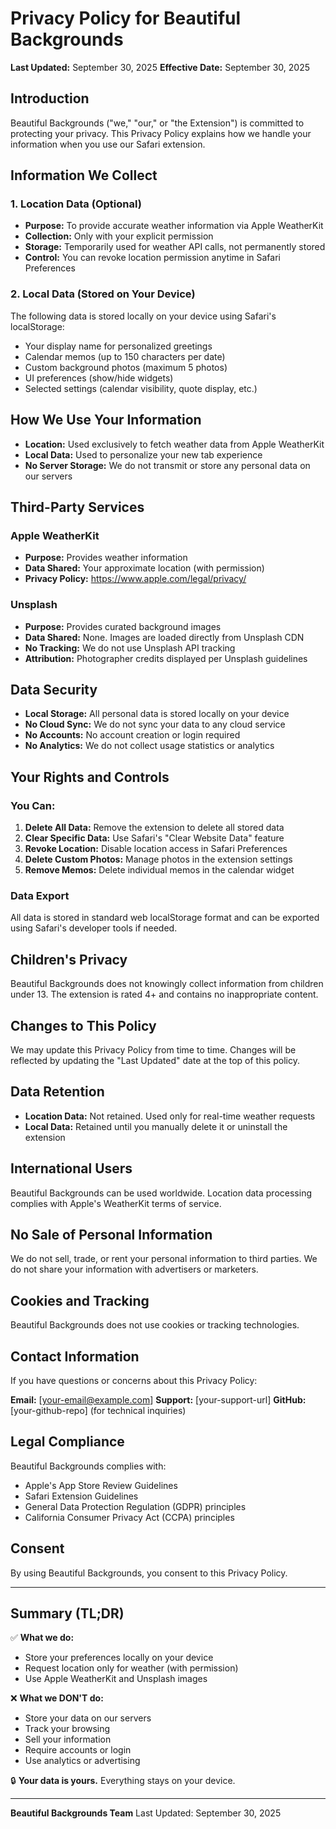 # Privacy Policy for Beautiful Backgrounds

**Last Updated:** September 30, 2025
**Effective Date:** September 30, 2025

## Introduction

Beautiful Backgrounds ("we," "our," or "the Extension") is committed to protecting your privacy. This Privacy Policy explains how we handle your information when you use our Safari extension.

## Information We Collect

### 1. Location Data (Optional)
- **Purpose:** To provide accurate weather information via Apple WeatherKit
- **Collection:** Only with your explicit permission
- **Storage:** Temporarily used for weather API calls, not permanently stored
- **Control:** You can revoke location permission anytime in Safari Preferences

### 2. Local Data (Stored on Your Device)
The following data is stored locally on your device using Safari's localStorage:
- Your display name for personalized greetings
- Calendar memos (up to 150 characters per date)
- Custom background photos (maximum 5 photos)
- UI preferences (show/hide widgets)
- Selected settings (calendar visibility, quote display, etc.)

## How We Use Your Information

- **Location:** Used exclusively to fetch weather data from Apple WeatherKit
- **Local Data:** Used to personalize your new tab experience
- **No Server Storage:** We do not transmit or store any personal data on our servers

## Third-Party Services

### Apple WeatherKit
- **Purpose:** Provides weather information
- **Data Shared:** Your approximate location (with permission)
- **Privacy Policy:** https://www.apple.com/legal/privacy/

### Unsplash
- **Purpose:** Provides curated background images
- **Data Shared:** None. Images are loaded directly from Unsplash CDN
- **No Tracking:** We do not use Unsplash API tracking
- **Attribution:** Photographer credits displayed per Unsplash guidelines

## Data Security

- **Local Storage:** All personal data is stored locally on your device
- **No Cloud Sync:** We do not sync your data to any cloud service
- **No Accounts:** No account creation or login required
- **No Analytics:** We do not collect usage statistics or analytics

## Your Rights and Controls

### You Can:
1. **Delete All Data:** Remove the extension to delete all stored data
2. **Clear Specific Data:** Use Safari's "Clear Website Data" feature
3. **Revoke Location:** Disable location access in Safari Preferences
4. **Delete Custom Photos:** Manage photos in the extension settings
5. **Remove Memos:** Delete individual memos in the calendar widget

### Data Export
All data is stored in standard web localStorage format and can be exported using Safari's developer tools if needed.

## Children's Privacy

Beautiful Backgrounds does not knowingly collect information from children under 13. The extension is rated 4+ and contains no inappropriate content.

## Changes to This Policy

We may update this Privacy Policy from time to time. Changes will be reflected by updating the "Last Updated" date at the top of this policy.

## Data Retention

- **Location Data:** Not retained. Used only for real-time weather requests
- **Local Data:** Retained until you manually delete it or uninstall the extension

## International Users

Beautiful Backgrounds can be used worldwide. Location data processing complies with Apple's WeatherKit terms of service.

## No Sale of Personal Information

We do not sell, trade, or rent your personal information to third parties. We do not share your information with advertisers or marketers.

## Cookies and Tracking

Beautiful Backgrounds does not use cookies or tracking technologies.

## Contact Information

If you have questions or concerns about this Privacy Policy:

**Email:** [your-email@example.com]
**Support:** [your-support-url]
**GitHub:** [your-github-repo] (for technical inquiries)

## Legal Compliance

Beautiful Backgrounds complies with:
- Apple's App Store Review Guidelines
- Safari Extension Guidelines
- General Data Protection Regulation (GDPR) principles
- California Consumer Privacy Act (CCPA) principles

## Consent

By using Beautiful Backgrounds, you consent to this Privacy Policy.

---

## Summary (TL;DR)

✅ **What we do:**
- Store your preferences locally on your device
- Request location only for weather (with permission)
- Use Apple WeatherKit and Unsplash images

❌ **What we DON'T do:**
- Store your data on our servers
- Track your browsing
- Sell your information
- Require accounts or login
- Use analytics or advertising

🔒 **Your data is yours.** Everything stays on your device.

---

**Beautiful Backgrounds Team**
Last Updated: September 30, 2025